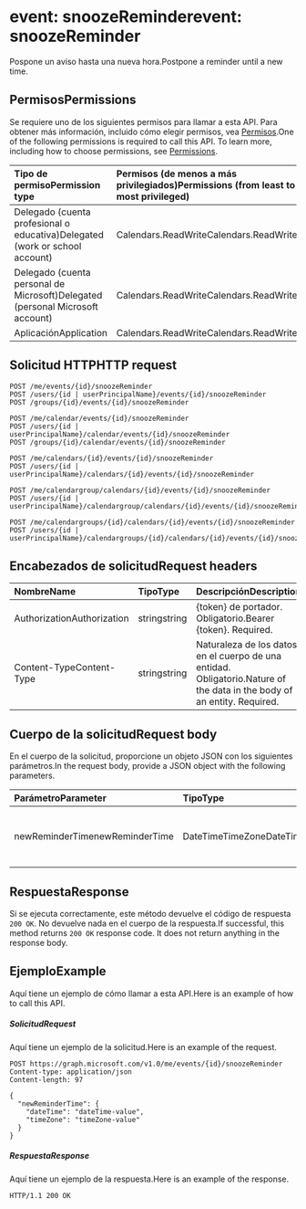# <a name="event-snoozereminder"></a><span data-ttu-id="fc822-101">event: snoozeReminder</span><span class="sxs-lookup"><span data-stu-id="fc822-101">event: snoozeReminder</span></span>

<span data-ttu-id="fc822-102">Pospone un aviso hasta una nueva hora.</span><span class="sxs-lookup"><span data-stu-id="fc822-102">Postpone a reminder until a new time.</span></span>

## <a name="permissions"></a><span data-ttu-id="fc822-103">Permisos</span><span class="sxs-lookup"><span data-stu-id="fc822-103">Permissions</span></span>
<span data-ttu-id="fc822-p101">Se requiere uno de los siguientes permisos para llamar a esta API. Para obtener más información, incluido cómo elegir permisos, vea [Permisos](../../../concepts/permissions_reference.md).</span><span class="sxs-lookup"><span data-stu-id="fc822-p101">One of the following permissions is required to call this API. To learn more, including how to choose permissions, see [Permissions](../../../concepts/permissions_reference.md).</span></span>

|<span data-ttu-id="fc822-106">Tipo de permiso</span><span class="sxs-lookup"><span data-stu-id="fc822-106">Permission type</span></span>      | <span data-ttu-id="fc822-107">Permisos (de menos a más privilegiados)</span><span class="sxs-lookup"><span data-stu-id="fc822-107">Permissions (from least to most privileged)</span></span>              |
|:--------------------|:---------------------------------------------------------|
|<span data-ttu-id="fc822-108">Delegado (cuenta profesional o educativa)</span><span class="sxs-lookup"><span data-stu-id="fc822-108">Delegated (work or school account)</span></span> | <span data-ttu-id="fc822-109">Calendars.ReadWrite</span><span class="sxs-lookup"><span data-stu-id="fc822-109">Calendars.ReadWrite</span></span>    |
|<span data-ttu-id="fc822-110">Delegado (cuenta personal de Microsoft)</span><span class="sxs-lookup"><span data-stu-id="fc822-110">Delegated (personal Microsoft account)</span></span> | <span data-ttu-id="fc822-111">Calendars.ReadWrite</span><span class="sxs-lookup"><span data-stu-id="fc822-111">Calendars.ReadWrite</span></span>    |
|<span data-ttu-id="fc822-112">Aplicación</span><span class="sxs-lookup"><span data-stu-id="fc822-112">Application</span></span> | <span data-ttu-id="fc822-113">Calendars.ReadWrite</span><span class="sxs-lookup"><span data-stu-id="fc822-113">Calendars.ReadWrite</span></span> |

## <a name="http-request"></a><span data-ttu-id="fc822-114">Solicitud HTTP</span><span class="sxs-lookup"><span data-stu-id="fc822-114">HTTP request</span></span>
<!-- { "blockType": "ignored" } -->
```http
POST /me/events/{id}/snoozeReminder
POST /users/{id | userPrincipalName}/events/{id}/snoozeReminder
POST /groups/{id}/events/{id}/snoozeReminder

POST /me/calendar/events/{id}/snoozeReminder
POST /users/{id | userPrincipalName}/calendar/events/{id}/snoozeReminder
POST /groups/{id}/calendar/events/{id}/snoozeReminder

POST /me/calendars/{id}/events/{id}/snoozeReminder
POST /users/{id | userPrincipalName}/calendars/{id}/events/{id}/snoozeReminder

POST /me/calendargroup/calendars/{id}/events/{id}/snoozeReminder
POST /users/{id | userPrincipalName}/calendargroup/calendars/{id}/events/{id}/snoozeReminder

POST /me/calendargroups/{id}/calendars/{id}/events/{id}/snoozeReminder
POST /users/{id | userPrincipalName}/calendargroups/{id}/calendars/{id}/events/{id}/snoozeReminder
```
## <a name="request-headers"></a><span data-ttu-id="fc822-115">Encabezados de solicitud</span><span class="sxs-lookup"><span data-stu-id="fc822-115">Request headers</span></span>
| <span data-ttu-id="fc822-116">Nombre</span><span class="sxs-lookup"><span data-stu-id="fc822-116">Name</span></span>       | <span data-ttu-id="fc822-117">Tipo</span><span class="sxs-lookup"><span data-stu-id="fc822-117">Type</span></span> | <span data-ttu-id="fc822-118">Descripción</span><span class="sxs-lookup"><span data-stu-id="fc822-118">Description</span></span>|
|:---------------|:--------|:----------|
| <span data-ttu-id="fc822-119">Authorization</span><span class="sxs-lookup"><span data-stu-id="fc822-119">Authorization</span></span>  | <span data-ttu-id="fc822-120">string</span><span class="sxs-lookup"><span data-stu-id="fc822-120">string</span></span>  | <span data-ttu-id="fc822-p102">{token} de portador. Obligatorio.</span><span class="sxs-lookup"><span data-stu-id="fc822-p102">Bearer {token}. Required.</span></span> |
| <span data-ttu-id="fc822-123">Content-Type</span><span class="sxs-lookup"><span data-stu-id="fc822-123">Content-Type</span></span> | <span data-ttu-id="fc822-124">string</span><span class="sxs-lookup"><span data-stu-id="fc822-124">string</span></span>  | <span data-ttu-id="fc822-p103">Naturaleza de los datos en el cuerpo de una entidad. Obligatorio.</span><span class="sxs-lookup"><span data-stu-id="fc822-p103">Nature of the data in the body of an entity. Required.</span></span> |

## <a name="request-body"></a><span data-ttu-id="fc822-127">Cuerpo de la solicitud</span><span class="sxs-lookup"><span data-stu-id="fc822-127">Request body</span></span>
<span data-ttu-id="fc822-128">En el cuerpo de la solicitud, proporcione un objeto JSON con los siguientes parámetros.</span><span class="sxs-lookup"><span data-stu-id="fc822-128">In the request body, provide a JSON object with the following parameters.</span></span>

| <span data-ttu-id="fc822-129">Parámetro</span><span class="sxs-lookup"><span data-stu-id="fc822-129">Parameter</span></span>    | <span data-ttu-id="fc822-130">Tipo</span><span class="sxs-lookup"><span data-stu-id="fc822-130">Type</span></span>   |<span data-ttu-id="fc822-131">Descripción</span><span class="sxs-lookup"><span data-stu-id="fc822-131">Description</span></span>|
|:---------------|:--------|:----------|
|<span data-ttu-id="fc822-132">newReminderTime</span><span class="sxs-lookup"><span data-stu-id="fc822-132">newReminderTime</span></span>|<span data-ttu-id="fc822-133">DateTimeTimeZone</span><span class="sxs-lookup"><span data-stu-id="fc822-133">DateTimeTimeZone</span></span>|<span data-ttu-id="fc822-134">Nueva fecha y hora para desencadenar el aviso.</span><span class="sxs-lookup"><span data-stu-id="fc822-134">The new date and time to trigger the reminder.</span></span>|

## <a name="response"></a><span data-ttu-id="fc822-135">Respuesta</span><span class="sxs-lookup"><span data-stu-id="fc822-135">Response</span></span>

<span data-ttu-id="fc822-p104">Si se ejecuta correctamente, este método devuelve el código de respuesta `200 OK`. No devuelve nada en el cuerpo de la respuesta.</span><span class="sxs-lookup"><span data-stu-id="fc822-p104">If successful, this method returns `200 OK` response code. It does not return anything in the response body.</span></span>

## <a name="example"></a><span data-ttu-id="fc822-138">Ejemplo</span><span class="sxs-lookup"><span data-stu-id="fc822-138">Example</span></span>
<span data-ttu-id="fc822-139">Aquí tiene un ejemplo de cómo llamar a esta API.</span><span class="sxs-lookup"><span data-stu-id="fc822-139">Here is an example of how to call this API.</span></span>
##### <a name="request"></a><span data-ttu-id="fc822-140">Solicitud</span><span class="sxs-lookup"><span data-stu-id="fc822-140">Request</span></span>
<span data-ttu-id="fc822-141">Aquí tiene un ejemplo de la solicitud.</span><span class="sxs-lookup"><span data-stu-id="fc822-141">Here is an example of the request.</span></span>
<!-- {
  "blockType": "request",
  "name": "event_snoozereminder"
}-->
```http
POST https://graph.microsoft.com/v1.0/me/events/{id}/snoozeReminder
Content-type: application/json
Content-length: 97

{
  "newReminderTime": {
    "dateTime": "dateTime-value",
    "timeZone": "timeZone-value"
  }
}
```

##### <a name="response"></a><span data-ttu-id="fc822-142">Respuesta</span><span class="sxs-lookup"><span data-stu-id="fc822-142">Response</span></span>
<span data-ttu-id="fc822-143">Aquí tiene un ejemplo de la respuesta.</span><span class="sxs-lookup"><span data-stu-id="fc822-143">Here is an example of the response.</span></span>
<!-- {
  "blockType": "response",
  "truncated": true
} -->
```http
HTTP/1.1 200 OK
```

<!-- uuid: 8fcb5dbc-d5aa-4681-8e31-b001d5168d79
2015-10-25 14:57:30 UTC -->
<!-- {
  "type": "#page.annotation",
  "description": "event: snoozeReminder",
  "keywords": "",
  "section": "documentation",
  "tocPath": ""
}-->
